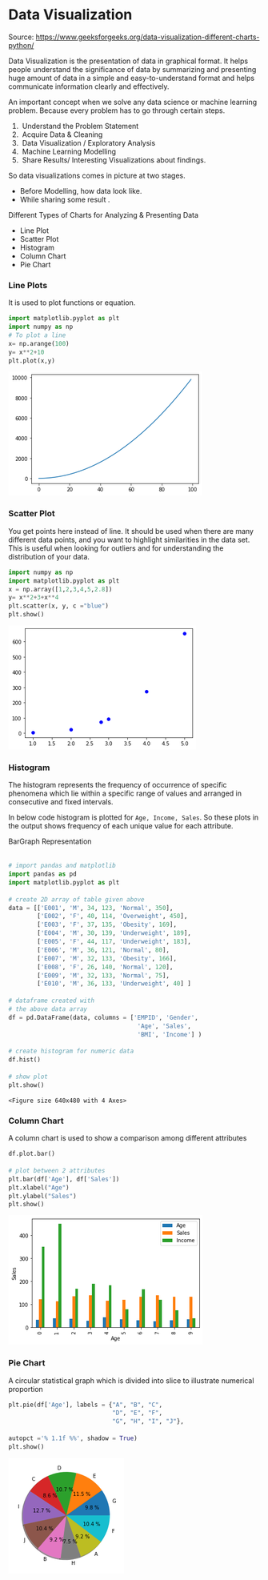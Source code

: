 # Data Visualization

Source: https://www.geeksforgeeks.org/data-visualization-different-charts-python/

Data Visualization is the presentation of data in graphical format. It helps people understand the significance of data by summarizing and presenting huge amount of data in a simple and easy-to-understand format and helps communicate information clearly and effectively.

An important concept when we solve any data science or machine learning problem. Because every problem has to go through certain steps.

1. ​	Understand the Problem Statement
2. ​    Acquire Data & Cleaning
3. ​    Data Visualization / Exploratory Analysis
4. ​    Machine Learning Modelling
5. ​    Share Results/ Interesting Visualizations about findings.

So data visualizations comes in picture at two stages. 
-	Before Modelling, how data look like.
-	While sharing some result .

Different Types of Charts for Analyzing & Presenting Data

- Line Plot
- Scatter Plot
- Histogram
- Column Chart
- Pie Chart

### Line Plots

It is used to plot functions or equation. 

```python
import matplotlib.pyplot as plt
import numpy as np
# To plot a line
x= np.arange(100)
y= x**2+10
plt.plot(x,y)
```

![1](1.png)

### Scatter Plot
You get points here instead of line. It should be used when there are many different data points, and you want to highlight similarities in the data set. This is useful when looking for outliers and for understanding the distribution of your data.


```python
import numpy as np
import matplotlib.pyplot as plt
x = np.array([1,2,3,4,5,2.8])
y= x**2+3+x**4
plt.scatter(x, y, c ="blue") 
plt.show()
```


![png](output_10_1.png)

### Histogram

The histogram represents the frequency of occurrence of specific phenomena which lie within a specific range of values and arranged in consecutive and fixed intervals.

In below code histogram is plotted for `Age, Income, Sales`. So these plots in the output shows frequency of each unique value for each attribute.

BarGraph Representation


```python

# import pandas and matplotlib 
import pandas as pd 
import matplotlib.pyplot as plt 
  
# create 2D array of table given above 
data = [['E001', 'M', 34, 123, 'Normal', 350], 
        ['E002', 'F', 40, 114, 'Overweight', 450], 
        ['E003', 'F', 37, 135, 'Obesity', 169], 
        ['E004', 'M', 30, 139, 'Underweight', 189], 
        ['E005', 'F', 44, 117, 'Underweight', 183], 
        ['E006', 'M', 36, 121, 'Normal', 80], 
        ['E007', 'M', 32, 133, 'Obesity', 166], 
        ['E008', 'F', 26, 140, 'Normal', 120], 
        ['E009', 'M', 32, 133, 'Normal', 75], 
        ['E010', 'M', 36, 133, 'Underweight', 40] ] 
  
# dataframe created with 
# the above data array 
df = pd.DataFrame(data, columns = ['EMPID', 'Gender',  
                                    'Age', 'Sales', 
                                    'BMI', 'Income'] ) 
  
# create histogram for numeric data 
df.hist() 
  
# show plot 
plt.show()
```


    <Figure size 640x480 with 4 Axes>


### Column Chart
A column chart is used to show a comparison among different attributes


```python
df.plot.bar() 
  
# plot between 2 attributes 
plt.bar(df['Age'], df['Sales']) 
plt.xlabel("Age") 
plt.ylabel("Sales") 
plt.show() 
```


![png](output_6_0.png)


### Pie Chart
A circular statistical graph which is divided into slice to illustrate numerical proportion


```python
plt.pie(df['Age'], labels = {"A", "B", "C", 
                             "D", "E", "F", 
                             "G", "H", "I", "J"}, 
                               
autopct ='% 1.1f %%', shadow = True) 
plt.show() 
```


![png](output_8_0.png)

